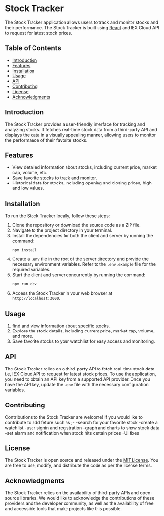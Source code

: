 # Stock Tracker

The Stock Tracker application allows users to track and monitor stocks and their performance. The Stock Tracker is built using [React](https://reactjs.org/) and IEX Cloud API to request for latest stock prices.

## Table of Contents

- [Introduction](#introduction)
- [Features](#features)
- [Installation](#installation)
- [Usage](#usage)
- [API](#api)
- [Contributing](#contributing)
- [License](#license)
- [Acknowledgments](#acknowledgments)

## Introduction

The Stock Tracker provides a user-friendly interface for tracking and analyzing stocks. It fetches real-time stock data from a third-party API and displays the data in a visually appealing manner, allowing users to monitor the performance of their favorite stocks.

## Features

- View detailed information about stocks, including current price, market cap, volume, etc.
- Save favorite stocks to track and monitor.
- Historical data for stocks, including opening and closing prices, high and low values.

## Installation

To run the Stock Tracker locally, follow these steps:

1. Clone the repository or download the source code as a ZIP file.
2. Navigate to the project directory in your terminal.
3. Install the dependencies for both the client and server by running the command:
   ```
   npm install
   ```
4. Create a `.env` file in the root of the server directory and provide the necessary environment variables. Refer to the `.env.example` file for the required variables.
5. Start the client and server concurrently by running the command:
   ```
   npm run dev
   ```
6. Access the Stock Tracker in your web browser at `http://localhost:3000`.

## Usage

1. find and view information about specific stocks.
2. Explore the stock details, including current price, market cap, volume, and more.
3. Save favorite stocks to your watchlist for easy access and monitoring.

## API

The Stock Tracker relies on a third-party API to fetch real-time stock data i.e, IEX Cloud API to request for latest stock prices. To use the application, you need to obtain an API key from a supported API provider. Once you have the API key, update the `.env` file with the necessary configuration variables.

## Contributing

Contributions to the Stock Tracker are welcome! If you would like to contribute to add feture such as ;-
-search for your favorite stock
-create a watchlist
-user signin and registration
-graph and charts to show stock data 
-set alarm and notification when stock hits certain prices
-UI fixes





## License

The Stock Tracker is open source and released under the [MIT License](LICENSE). You are free to use, modify, and distribute the code as per the license terms.



## Acknowledgments

The Stock Tracker relies on the availability of third-party APIs and open-source libraries. We would like to acknowledge the contributions of these providers and the developer community, as well as the availability of free and accessible tools that make projects like this possible.
